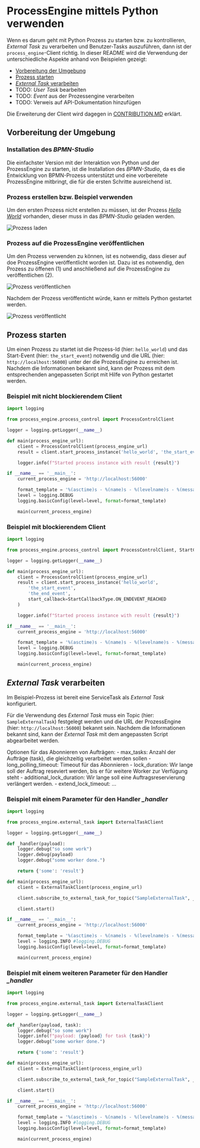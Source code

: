 # ProcessEngine mittels Python verwenden

Wenn es darum geht mit Python Prozess zu starten bzw. zu kontrollieren, *External Task* zu verarbeiten 
und Benutzer-Tasks auszuführen, dann ist der `process_engine`-Client richtig. In dieser README 
wird die Verwendung der unterschiedliche Aspekte anhand von Beispielen gezeigt:

- [Vorbereitung der Umgebung](#vorbereitung-der-umgebung)
- [Prozess starten](#prozesss-starten)
- [*External Task* verarbeiten](#external-task-verarbeiten)
- TODO: *User Task* bearbeiten
- TODO: *Event* aus der Prozessengine verarbeiten
- TODO: Verweis auf API-Dokumentation hinzufügen

Die Erweiterung der Client wird dagegen in [CONTRIBUTION.MD](CONTRIBUTION.MD) erklärt.

## Vorbereitung der Umgebung

### Installation des *BPMN-Studio*

Die einfachster Version mit der Interaktion von Python und der ProzessEngine zu starten,
ist die Installation des *BPMN-Studio*, da es die Entwicklung von BPMN-Prozess unterstützt
und eine vorbereitete ProzessEngine mitbringt, die für die ersten Schritte ausreichend ist.

### Prozess erstellen bzw. Beispiel verwenden

Um den ersten Prozess nicht erstellen zu müssen, ist der Prozess *[Hello World](samples/bpmn_models/hello_world.bpmn)* 
vorhanden, dieser muss in das *BPMN-Studio* geladen werden.

![Prozess laden](docs/open_process.png)

### Prozess auf die ProzessEngine veröffentlichen

Um den Prozess verwenden zu können, ist es notwendig, dass
dieser auf doe ProzessEngine veröffentlicht worden ist. Dazu ist es notwendig, den Prozess zu öffenen (1) und anschließend auf die ProzessEngine zu veröffentlichen (2).

![Prozess veröffentlichen](docs/deploy_process.png)

Nachdem der Prozess veröffenticht würde, kann er mittels Python gestartet werden.

![Prozess veröffentlicht](docs/deployed_process.png)

## Prozess starten

Um einen Prozess zu startet ist die Prozess-Id (hier: `hello_world`) und das Start-Event (hier: `the_start_event`) notwendig und die URL (hier: `http://localhost:56000`) unter der die ProzessEngine zu erreichen ist. Nachdem die Informationen bekannt sind, kann der Prozess mit dem entsprechenden angepasseten Script mit Hilfe von Python gestartet werden.

### Beispiel mit nicht blockierendem Client

```python
import logging

from process_engine.process_control import ProcessControlClient

logger = logging.getLogger(__name__)

def main(process_engine_url):
    client = ProcessControlClient(process_engine_url)
    result = client.start_process_instance('hello_world', 'the_start_event')

    logger.info(f"Started process instance with result {result}")

if __name__ == '__main__':
    current_process_engine = 'http://localhost:56000'

    format_template = '%(asctime)s - %(name)s - %(levelname)s - %(message)s'
    level = logging.DEBUG
    logging.basicConfig(level=level, format=format_template)

    main(current_process_engine)
```

### Beispiel mit blockierendem Client

```python
import logging

from process_engine.process_control import ProcessControlClient, StartCallbackType

logger = logging.getLogger(__name__)

def main(process_engine_url):
    client = ProcessControlClient(process_engine_url)
    result = client.start_process_instance('hello_world', 
        'the_start_event',
        'the_end_event', 
        start_callback=StartCallbackType.ON_ENDEVENT_REACHED
    )

    logger.info(f"Started process instance with result {result}")

if __name__ == '__main__':
    current_process_engine = 'http://localhost:56000'

    format_template = '%(asctime)s - %(name)s - %(levelname)s - %(message)s'
    level = logging.DEBUG
    logging.basicConfig(level=level, format=format_template)

    main(current_process_engine)
```

## *External Task* verarbeiten

Im Beispiel-Prozess ist bereit eine ServiceTask als *External Task* konfiguriert. 

Für die Verwendung des *External Task* muss ein Topic (hier: `SampleExternalTask`) festgelegt werden und die URL der ProzessEngine (hier: `http://localhost:56000`) bekannt sein.
Nachdem die Informationen bekannt sind, kann der *External Task* mit dem angepassten Script abgearbeitet werden.

Optionen für das Abonnieren von Aufträgen:
    - max_tasks: Anzahl der Aufträge (task), die gleichzeitig verarbeitet werden sollen
    - long_polling_timeout: Timeout für das Abonnieren
    - lock_duration: Wir lange soll der Auftrag reseviert werden, bis er für weitere Worker zur Verfügung steht
    - additional_lock_duration: Wir lange soll eine Auftragsreservierung verlängert werden.
    - extend_lock_timeout: ...

### Beispiel mit einem Parameter für den Handler *_handler*

```python
import logging

from process_engine.external_task import ExternalTaskClient

logger = logging.getLogger(__name__)

def _handler(payload):
    logger.debug("so some work")
    logger.debug(payload)
    logger.debug("some worker done.")

    return {'some': 'result'}

def main(process_engine_url):
    client = ExternalTaskClient(process_engine_url)

    client.subscribe_to_external_task_for_topic("SampleExternalTask", _handler, max_tasks=5)

    client.start()

if __name__ == '__main__':
    current_process_engine = 'http://localhost:56000'

    format_template = '%(asctime)s - %(name)s - %(levelname)s - %(message)s'
    level = logging.INFO #logging.DEBUG
    logging.basicConfig(level=level, format=format_template)

    main(current_process_engine)
```

### Beispiel mit einem weiteren Parameter für den Handler *_handler*

```python
import logging

from process_engine.external_task import ExternalTaskClient

logger = logging.getLogger(__name__)

def _handler(payload, task):
    logger.debug("so some work")
    logger.info(f"payload: {payload} for task {task}")
    logger.debug("some worker done.")

    return {'some': 'result'}

def main(process_engine_url):
    client = ExternalTaskClient(process_engine_url)

    client.subscribe_to_external_task_for_topic("SampleExternalTask", _handler)

    client.start()

if __name__ == '__main__':
    current_process_engine = 'http://localhost:56000'

    format_template = '%(asctime)s - %(name)s - %(levelname)s - %(message)s'
    level = logging.INFO #logging.DEBUG
    logging.basicConfig(level=level, format=format_template)

    main(current_process_engine)
```
